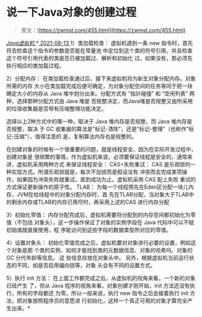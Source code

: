 <!--yml
category: 未分类
date: 0001-01-01 00:00:00
--->

# 说一下Java对象的创建过程

> 原文：[https://zwmst.com/455.html](https://zwmst.com/455.html)

   [ *Java虚拟机* ](https://zwmst.com/java%e8%99%9a%e6%8b%9f%e6%9c%ba)*[ <time datetime="2021-08-14T06:49:48+08:00"> 2021-08-13 </time> ](https://zwmst.com/455.html)  1）类加载检查： 虚拟机遇到一条 new 指令时，首先将去检查这个指令的参数是否能在常量池 中定位到这个类的符号引用，并且检查这个符号引用代表的类是否已被加载过、解析和初始化 过。如果没有，那必须先执行相应的类加载过程。

2）分配内存： 在类加载检查通过后，接下来虚拟机将为新生对象分配内存。对象所需的内存 大小在类加载完成后便可确定，为对象分配空间的任务等同于把一块确定大小的内存从 Java 堆中划分出来。分配方式有 “指针碰撞” 和 “空闲列表” 两种，选择那种分配方式由 Java 堆是 否规整决定，而Java堆是否规整又由所采用的垃圾收集器是否带有压缩整理功能决定。

选择以上2种方式中的哪一种，取决于 Java 堆内存是否规整。而 Java 堆内存是否规整，取决 于 GC 收集器的算法是"标记-清除"，还是"标记-整理"（也称作"标记-压缩"），值得注意的 是，复制算法内存也是规整的。

在创建对象的时候有一个很重要的问题，就是线程安全，因为在实际开发过程中，创建对象是 很频繁的事情，作为虚拟机来说，必须要保证线程是安全的，通常来讲，虚拟机采用两种方式 来保证线程安全： CAS+失败重试： CAS 是乐观锁的一种实现方式。所谓乐观锁就是，每次不加锁而是假设没有 冲突而去完成某项操作，如果因为冲突失败就重试，直到成功为止。虚拟机采用 CAS 配上失败 重试的方式保证更新操作的原子性。 TLAB： 为每一个线程预先在Eden区分配一块儿内存，JVM在给线程中的对象分配内存时，首 先在TLAB分配，当对象大于TLAB中的剩余内存或TLAB的内存已用尽时，再采用上述的CAS 进行内存分配

3）初始化零值： 内存分配完成后，虚拟机需要将分配到的内存空间都初始化为零值（不包括 对象头），这一步操作保证了对象的实例字段在 Java 代码中可以不赋初始值就直接使用，程 序能访问到这些字段的数据类型所对应的零值。

4）设置对象头： 初始化零值完成之后，虚拟机要对对象进行必要的设置，例如这个对象是那 个类的实例、如何才能找到类的元数据信息、对象的哈希吗、对象的 GC 分代年龄等信息。 这 些信息存放在对象头中。 另外，根据虚拟机当前运行状态的不同，如是否启用偏向锁等，对象 头会有不同的设置方式。

5）执行 init 方法： 在上面工作都完成之后，从虚拟机的视角来看，一个新的对象已经产生 了，但从 Java 程序的视角来看，对象创建才刚开始，init 方法还没有执行，所有的字段都还 为零。所以一般来说，执行 new 指令之后会接着执行 init 方法，把对象按照程序员的意愿进 行初始化，这样一个真正可用的对象才算完全产生出来。*